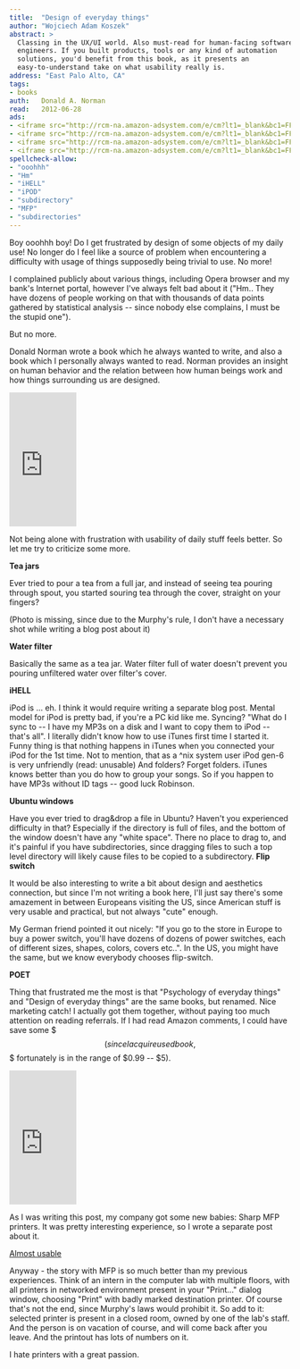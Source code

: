```yaml
---
title:	"Design of everyday things"
author: "Wojciech Adam Koszek"
abstract: >
  Classing in the UX/UI world. Also must-read for human-facing software
  engineers. If you built products, tools or any kind of automation
  solutions, you'd benefit from this book, as it presents an
  easy-to-understand take on what usability really is.
address: "East Palo Alto, CA"
tags:
- books
auth:	Donald A. Norman
read:	2012-06-28
ads:
- <iframe src="http://rcm-na.amazon-adsystem.com/e/cm?lt1=_blank&bc1=FFFFFF&IS2=1&npa=1&bg1=FFFFFF&fc1=000000&lc1=FF0000&t=wkoszek-20&o=1&p=8&l=as4&m=amazon&f=ifr&ref=ss_til&asins=073571102X" style="width:120px;height:240px;" scrolling="no" marginwidth="0" marginheight="0" frameborder="0"></iframe>
- <iframe src="http://rcm-na.amazon-adsystem.com/e/cm?lt1=_blank&bc1=FFFFFF&IS2=1&npa=1&bg1=FFFFFF&fc1=000000&lc1=FF0000&t=wkoszek-20&o=1&p=8&l=as4&m=amazon&f=ifr&ref=ss_til&asins=1449379702" style="width:120px;height:240px;" scrolling="no" marginwidth="0" marginheight="0" frameborder="0"></iframe>
- <iframe src="http://rcm-na.amazon-adsystem.com/e/cm?lt1=_blank&bc1=FFFFFF&IS2=1&npa=1&bg1=FFFFFF&fc1=000000&lc1=FF0000&t=wkoszek-20&o=1&p=8&l=as4&m=amazon&f=ifr&ref=ss_til&asins=0125184069" style="width:120px;height:240px;" scrolling="no" marginwidth="0" marginheight="0" frameborder="0"></iframe>
- <iframe src="http://rcm-na.amazon-adsystem.com/e/cm?lt1=_blank&bc1=FFFFFF&IS2=1&npa=1&bg1=FFFFFF&fc1=000000&lc1=FF0000&t=wkoszek-20&o=1&p=8&l=as4&m=amazon&f=ifr&ref=ss_til&asins=0321767535" style="width:120px;height:240px;" scrolling="no" marginwidth="0" marginheight="0" frameborder="0"></iframe>
spellcheck-allow:
- "ooohhh"
- "Hm"
- "iHELL"
- "iPOD"
- "subdirectory"
- "MFP"
- "subdirectories"
---
```

Boy ooohhh boy! Do I get frustrated by design of some objects of my daily use!
No longer do I feel like a source of problem when encountering a difficulty
with usage of things supposedly being trivial to use. No more!

I complained publicly about various things, including Opera browser and my
bank's Internet portal, however I've always felt bad about it ("Hm.. They
have dozens of people working on that with thousands of data points gathered
by statistical analysis -- since nobody else complains, I must be the stupid
one").

But no more.

Donald Norman wrote a book which he always wanted to write, and also a book
which I personally always wanted to read. Norman provides an insight on
human behavior and the relation between how human beings work and how
things surrounding us are designed.

<iframe src="http://rcm-na.amazon-adsystem.com/e/cm?lt1=_blank&bc1=FFFFFF&IS2=1&npa=1&bg1=FFFFFF&fc1=000000&lc1=FF0000&t=wkoszek-20&o=1&p=8&l=as4&m=amazon&f=ifr&ref=ss_til&asins=0465067107" style="width:120px;height:240px;" scrolling="no" marginwidth="0" marginheight="0" frameborder="0"></iframe>

Not being alone with frustration with usability of daily stuff feels better.
So let me try to criticize some more.

**Tea jars**

Ever tried to pour a tea from a full jar, and instead of seeing tea pouring
through spout, you started souring tea through the cover, straight on your
fingers?

(Photo is missing, since due to the Murphy's rule, I don't have a necessary
shot while writing a blog post about it)

**Water filter**

Basically the same as a tea jar. Water filter full of water doesn't prevent you pouring
unfiltered water over filter's cover.

**iHELL**

iPod is ... eh. I think it would require writing a separate blog post.
Mental model for iPod is pretty bad, if you're a PC kid like me. Syncing?
"What do I sync to -- I have my MP3s on a disk and I want to copy them to
iPod -- that's all". I literally didn't know how to use iTunes first time I
started it.  Funny thing is that nothing happens in iTunes when you
connected your iPod for the 1st time. Not to mention, that as a ^nix system
user iPod gen-6 is very unfriendly (read: unusable) And folders? Forget
folders. iTunes knows better than you do how to group your songs. So if you
happen to have MP3s without ID tags -- good luck Robinson.

**Ubuntu windows**

Have you ever tried to drag&drop a file in Ubuntu? Haven't you experienced
difficulty in that? Especially if the directory is full of files, and the
bottom of the window doesn't have any "white space". There no place to drag
to, and it's painful if you have subdirectories, since dragging files to
such a top level directory will likely cause files to be copied to a
subdirectory.
**Flip switch**

It would be also interesting to write a bit about design and aesthetics
connection, but since I'm not writing a book here, I'll just say there's
some amazement in between Europeans visiting the US, since American stuff is
very usable and practical, but not always "cute" enough.

My German friend pointed it out nicely: "If you go to the store in Europe to
buy a power switch, you'll have dozens of dozens of power switches, each of
different sizes, shapes, colors, covers etc..". In the US, you might have the
same, but we know everybody chooses flip-switch.

**POET**

Thing that frustrated me the most is that "Psychology of everyday things"
and "Design of everyday things" are the same books, but renamed. Nice
marketing catch! I actually got them together, without paying too much
attention on reading referrals. If I had read Amazon comments, I could have
save some $$$ (since I acquire used book, $$$ fortunately is in the range of
$0.99 -- $5).

<iframe src="http://rcm-na.amazon-adsystem.com/e/cm?lt1=_blank&bc1=FFFFFF&IS2=1&npa=1&bg1=FFFFFF&fc1=000000&lc1=FF0000&t=wkoszek-20&o=1&p=8&l=as4&m=amazon&f=ifr&ref=ss_til&asins=0465067107" style="width:120px;height:240px;" scrolling="no" marginwidth="0" marginheight="0" frameborder="0"></iframe>

As I was writing this post, my company got some new babies: Sharp MFP
printers.  It was pretty interesting experience, so I wrote a separate post
about it.

[Almost usable](http://www.koszek.com/blog/2012/07/02/mfp-printer/)

Anyway - the story with MFP is so much better than my previous experiences.
Think of an intern in the computer lab with multiple floors, with all
printers in networked environment present in your "Print..." dialog window,
choosing "Print" with badly marked destination printer. Of course that's not
the end, since Murphy's laws would prohibit it. So add to it: selected
printer is present in a closed room, owned by one of the lab's staff. And
the person is on vacation of course, and will come back after you leave. And
the printout has lots of numbers on it.

I hate printers with a great passion.
